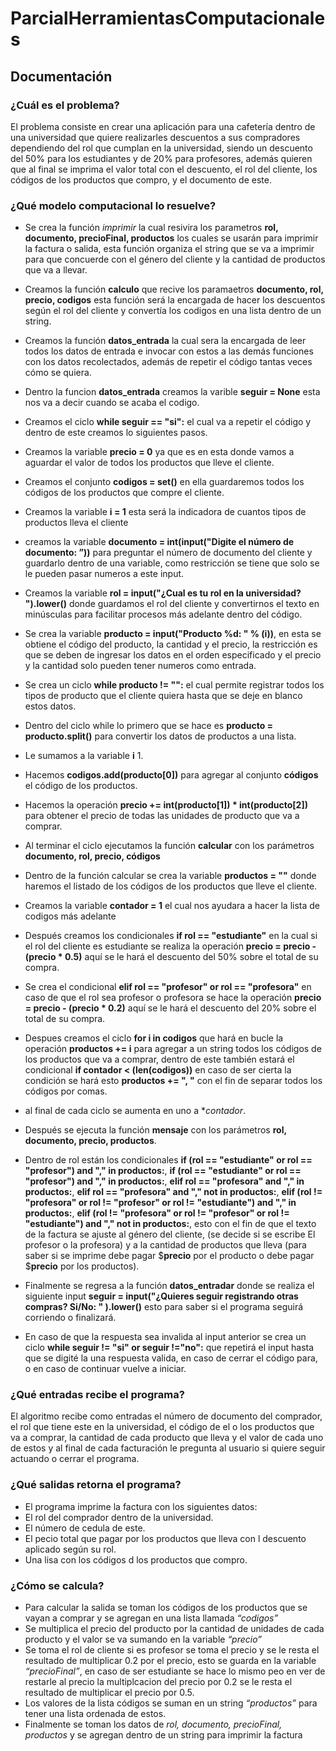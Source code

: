 # ParcialHerramientasComputacionales
## Documentación
### ¿Cuál es el problema?
El problema consiste en crear una aplicación para una cafetería dentro de una universidad que quiere realizarles descuentos a sus compradores dependiendo del rol que cumplan en la universidad, siendo un descuento del 50% para los estudiantes y de 20% para profesores, además quieren que al final se imprima el valor total con el descuento, el rol del cliente, los códigos de los productos que compro, y el documento de este.

### ¿Qué modelo computacional lo resuelve? 
* Se crea la función *imprimir* la cual resivira los parametros **rol, documento, precioFinal, productos** los cuales se usarán para imprimir la factura o salida, esta función organiza el string que se va a imprimir para que concuerde con el género del cliente y la cantidad de productos que va a llevar. 

* Creamos la función **calculo** que recive los paramaetros **documento, rol, precio, codigos** esta función será la encargada de hacer los descuentos según el rol del cliente y convertía los codigos en una lista dentro de un string. 

* Creamos la función **datos_entrada** la cual sera la encargada de leer todos los datos de entrada e invocar con estos a las demás funciones con los datos recolectados, además de repetir el código tantas veces cómo se quiera. 

* Dentro la funcion **datos_entrada** creamos la varible **seguir = None** esta nos va a decir cuando se acaba el codigo. 

* Creamos el ciclo **while seguir  == "si":** el cual va a repetir el código y dentro de este creamos lo siguientes pasos. 

* Creamos la variable **precio = 0** ya que es en esta donde vamos a aguardar el valor de todos los productos que lleve el cliente. 

* Creamos el conjunto **codigos = set()** en ella guardaremos todos los códigos de los productos que compre el cliente. 

* Creamos la variable **i = 1** esta será la indicadora de cuantos tipos de productos lleva el cliente 

* creamos la variable **documento =  int(input("Digite el número de documento: ”))** para preguntar el número de documento del cliente y guardarlo dentro de una variable, como restricción se tiene que solo se le pueden pasar numeros a este input. 

* Creamos la variable **rol = input("¿Cual es tu rol en la universidad?  ").lower()** donde guardamos el rol del cliente y convertirnos el texto en minúsculas para facilitar procesos más adelante dentro del código. 

* Se crea la variable **producto = input("Producto %d: " % (i))**, en esta se obtiene el código del producto, la cantidad y el precio, la restricción es que se deben de ingresar los datos en el orden especificado y el precio y la cantidad solo pueden tener numeros como entrada. 

* Se crea un ciclo **while  producto != "":** el cual permite registrar todos los tipos de producto que el cliente quiera hasta que se deje en blanco estos datos. 

* Dentro del ciclo while lo primero que se hace es **producto = producto.split()** para convertir los datos de productos a una lista. 

* Le sumamos a la variable **i**  1.

* Hacemos **codigos.add(producto[0])** para agregar al conjunto **códigos** el código de los productos. 

* Hacemos la operación **precio += int(producto[1]) * int(producto[2])** para obtener el precio de todas las unidades de producto que va a comprar. 

* Al terminar el ciclo ejecutamos la función **calcular** con los parámetros **documento, rol, precio, códigos** 

* Dentro de la función calcular se crea la variable **productos = ""** donde haremos el listado de los códigos de los productos que lleve el cliente. 

* Creamos la variable **contador = 1** el cual nos ayudara a hacer la lista de codigos más adelante 

* Después creamos los condicionales **if rol == "estudiante"** en la cual si el rol del cliente es estudiante se realiza la operación **precio = precio - (precio * 0.5)** aquí se le hará el descuento del 50% sobre el total de su compra. 

* Se crea el condicional **elif rol == "profesor" or rol == "profesora"** en caso de que el rol sea profesor o profesora se hace la operación **precio = precio - (precio * 0.2)**  aquí se le hará el descuento del 20% sobre el total de su compra. 

* Despues creamos el ciclo **for i in codigos** que hará en bucle la operación **productos += i** para agregar a un string todos los códigos de los productos que va a comprar, dentro de este también estará el condicional **if contador < (len(codigos))** en caso de ser cierta la condición se hará esto **productos += ", "** con el fin de separar todos los códigos por comas. 

* al final de cada ciclo se aumenta en uno a **contador*.

* Después se ejecuta la función **mensaje** con los parámetros **rol, documento, precio, productos**. 

* Dentro de rol están los condicionales **if (rol == "estudiante" or rol == "profesor") and "," in productos:**, **if (rol == "estudiante" or rol == "profesor") and "," in productos:**, **elif rol == "profesora" and "," in productos:**, **elif rol == "profesora" and "," not in productos:**, **elif (rol != "profesora" or rol != "profesor" or rol != "estudiante") and "," in productos:**, **elif (rol != "profesora" or rol != "profesor" or rol != "estudiante") and "," not in productos:**, esto con el fin de que el texto de la factura se ajuste al género del cliente, (se decide si se escribe El profesor o la profesora) y a la cantidad de productos que lleva (para saber si se imprime debe pagar $**precio** por el producto o debe pagar $**precio** por los productos). 

* Finalmente se regresa a la función **datos_entradar** donde se realiza el siguiente input **seguir = input("¿Quieres seguir registrando otras compras? Si/No: " ).lower()** esto para saber si el programa seguirá corriendo o finalizará. 

* En caso de que la respuesta sea invalida al input anterior se crea un ciclo **while seguir != "si" or seguir !="no":** que repetirá el input hasta que se digité la una respuesta valida, en caso de cerrar  el código para, o en caso de continuar vuelve a iniciar. 

### ¿Qué entradas recibe el programa?
El algoritmo recibe como entradas el número de documento del comprador, el rol que tiene este en la universidad, el código de el o los productos que va a comprar, la cantidad de cada producto que lleva y el valor de cada uno de estos y al final de cada facturación le pregunta al usuario si quiere seguir actuando o cerrar el programa. 

### ¿Qué salidas retorna el programa?
* El programa imprime la factura con los siguientes datos: 
* El rol del comprador dentro de la universidad.  
* El número de cedula de este. 
* El pecio total que pagar por los productos que lleva con l descuento aplicado según su rol. 
* Una lisa con los códigos d los productos que compro. 

### ¿Cómo se calcula?
* Para calcular la salida se toman los códigos de los productos que se vayan a comprar y se agregan en una lista llamada _“codigos”_
* Se multiplica el precio del producto por la cantidad de unidades de cada producto y el valor se va sumando en la variable _“precio”_ 
* Se toma el rol de cliente si es profesor se toma el precio y se le resta el resultado de multiplicar 0.2 por el precio, esto se guarda en la variable _“precioFinal”_, en caso de ser estudiante se hace lo mismo peo en ver de restarle al precio la multiplcacion del precio por 0.2 se le resta el resultado de multiplicar el precio por 0.5. 
* Los valores de la lista códigos se suman en un string _“productos”_ para tener una lista ordenada de estos. 
* Finalmente se toman los datos de _rol, documento, precioFinal, productos_ y se agregan dentro de un string para imprimir la factura 
